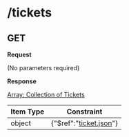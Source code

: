 # /tickets

## GET


**Request**

(No parameters required)

**Response**

[Array: Collection of Tickets](schema/tickets.json)

| Item Type |  Constraint |
|-----------|------------|
| object | {"$ref":"[ticket.json](schema/ticket.json)"} |         